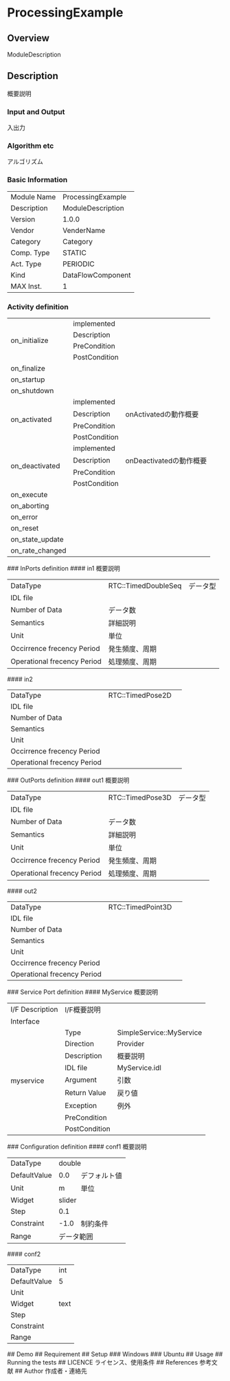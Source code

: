 # ProcessingExample
## Overview
ModuleDescription
## Description
概要説明
### Input and Output
入出力
### Algorithm etc
アルゴリズム
### Basic Information
|  |  |
----|---- 
| Module Name | ProcessingExample |
| Description | ModuleDescription |
| Version | 1.0.0 |
| Vendor | VenderName |
| Category | Category |
| Comp. Type | STATIC |
| Act. Type | PERIODIC |
| Kind | DataFlowComponent |
| MAX Inst. | 1 |
### Activity definition
<table>
  <tr>
    <td rowspan="4">on_initialize</td>
    <td colspan="2">implemented</td>
    <tr>
      <td>Description</td>
      <td></td>
    </tr>
    <tr>
      <td>PreCondition</td>
      <td></td>
    </tr>
    <tr>
      <td>PostCondition</td>
      <td></td>
    </tr>
  </tr>
  <tr>
    <td>on_finalize</td>
    <td colspan="2"></td>
  </tr>
  <tr>
    <td>on_startup</td>
    <td colspan="2"></td>
  </tr>
  <tr>
    <td>on_shutdown</td>
    <td colspan="2"></td>
  </tr>
  <tr>
    <td rowspan="4">on_activated</td>
    <td colspan="2">implemented</td>
    <tr>
      <td>Description</td>
      <td>onActivatedの動作概要</td>
    </tr>
    <tr>
      <td>PreCondition</td>
      <td></td>
    </tr>
    <tr>
      <td>PostCondition</td>
      <td></td>
    </tr>
  </tr>
  <tr>
    <td rowspan="4">on_deactivated</td>
    <td colspan="2">implemented</td>
    <tr>
      <td>Description</td>
      <td>onDeactivatedの動作概要</td>
    </tr>
    <tr>
      <td>PreCondition</td>
      <td></td>
    </tr>
    <tr>
      <td>PostCondition</td>
      <td></td>
    </tr>
  </tr>
  <tr>
    <td>on_execute</td>
    <td colspan="2"></td>
  </tr>
  <tr>
    <td>on_aborting</td>
    <td colspan="2"></td>
  </tr>
  <tr>
    <td>on_error</td>
    <td colspan="2"></td>
  </tr>
  <tr>
    <td>on_reset</td>
    <td colspan="2"></td>
  </tr>
  <tr>
    <td>on_state_update</td>
    <td colspan="2"></td>
  </tr>
  <tr>
    <td>on_rate_changed</td>
    <td colspan="2"></td>
  </tr>
</table>
### InPorts definition
#### in1
概要説明
<table>
  <tr>
    <td>DataType</td>
    <td>RTC::TimedDoubleSeq</td>
    <td>データ型</td>
  </tr>
  <tr>
    <td>IDL file</td>
    <td colspan="2"></td>
  </tr>
  <tr>
    <td>Number of Data</td>
    <td colspan="2">データ数</td>
  </tr>
  <tr>
    <td>Semantics</td>
    <td colspan="2">詳細説明</td>
  </tr>
  <tr>
    <td>Unit</td>
    <td colspan="2">単位</td>
  </tr>
  <tr>
    <td>Occirrence frecency Period</td>
    <td colspan="2">発生頻度、周期</td>
  </tr>
  <tr>
    <td>Operational frecency Period</td>
    <td colspan="2">処理頻度、周期</td>
  </tr>
</table>
#### in2
<table>
  <tr>
    <td>DataType</td>
    <td>RTC::TimedPose2D</td>
    <td></td>
  </tr>
  <tr>
    <td>IDL file</td>
    <td colspan="2"></td>
  </tr>
  <tr>
    <td>Number of Data</td>
    <td colspan="2"></td>
  </tr>
  <tr>
    <td>Semantics</td>
    <td colspan="2"></td>
  </tr>
  <tr>
    <td>Unit</td>
    <td colspan="2"></td>
  </tr>
  <tr>
    <td>Occirrence frecency Period</td>
    <td colspan="2"></td>
  </tr>
  <tr>
    <td>Operational frecency Period</td>
    <td colspan="2"></td>
  </tr>
</table>
### OutPorts definition
#### out1
概要説明
<table>
  <tr>
    <td>DataType</td>
    <td>RTC::TimedPose3D</td>
    <td>データ型</td>
  </tr>
  <tr>
    <td>IDL file</td>
    <td colspan="2"></td>
  </tr>
  <tr>
    <td>Number of Data</td>
    <td colspan="2">データ数</td>
  </tr>
  <tr>
    <td>Semantics</td>
    <td colspan="2">詳細説明</td>
  </tr>
  <tr>
    <td>Unit</td>
    <td colspan="2">単位</td>
  </tr>
  <tr>
    <td>Occirrence frecency Period</td>
    <td colspan="2">発生頻度、周期</td>
  </tr>
  <tr>
    <td>Operational frecency Period</td>
    <td colspan="2">処理頻度、周期</td>
  </tr>
</table>
#### out2
<table>
  <tr>
    <td>DataType</td>
    <td>RTC::TimedPoint3D</td>
    <td></td>
  </tr>
  <tr>
    <td>IDL file</td>
    <td colspan="2"></td>
  </tr>
  <tr>
    <td>Number of Data</td>
    <td colspan="2"></td>
  </tr>
  <tr>
    <td>Semantics</td>
    <td colspan="2"></td>
  </tr>
  <tr>
    <td>Unit</td>
    <td colspan="2"></td>
  </tr>
  <tr>
    <td>Occirrence frecency Period</td>
    <td colspan="2"></td>
  </tr>
  <tr>
    <td>Operational frecency Period</td>
    <td colspan="2"></td>
  </tr>
</table>
### Service Port definition
#### MyService
概要説明
<table>
  <tr>
    <td>I/F Description</td>
    <td colspan="2">I/F概要説明</td>
  </tr>
  <tr>
    <td colspan="3">Interface</td>
  </tr>
  <tr>
    <td rowspan="9">myservice</td>
    <td>Type</td>
    <td>SimpleService::MyService</td>
    <tr>
      <td>Direction</td>
      <td>Provider</td>
    </tr>
    <tr>
      <td>Description</td>
      <td>概要説明</td>
    </tr>
    <tr>
      <td>IDL file</td>
      <td>MyService.idl</td>
    </tr>
    <tr>
      <td>Argument</td>
      <td>引数</td>
    </tr>
    <tr>
      <td>Return Value</td>
      <td>戻り値</td>
    </tr>
    <tr>
      <td>Exception</td>
      <td>例外</td>
    </tr>
    <tr>
      <td>PreCondition</td>
      <td></td>
    </tr>
    <tr>
      <td>PostCondition</td>
      <td></td>
    </tr>
  </tr>
</table>
### Configuration definition
#### conf1
概要説明
<table>
  <tr>
    <td>DataType</td>
    <td colspan="2">double</td>
  </tr>
  <tr>
    <td>DefaultValue</td>
    <td>0.0</td>
    <td>デフォルト値</td>
  </tr>
  <tr>
    <td>Unit</td>
    <td>m</td>
    <td>単位</td>
  </tr>
  <tr>
    <td>Widget</td>
    <td colspan="2">slider</td>
  </tr>
  <tr>
    <td>Step</td>
    <td colspan="2">0.1</td>
  </tr>
  <tr>
    <td>Constraint</td>
    <td>-1.0<x<1.0</td>
    <td>制約条件</td>
  </tr>
  <tr>
    <td>Range</td>
    <td colspan="2">データ範囲</td>
  </tr>
</table>
#### conf2
<table>
  <tr>
    <td>DataType</td>
    <td colspan="2">int</td>
  </tr>
  <tr>
    <td>DefaultValue</td>
    <td>5</td>
    <td></td>
  </tr>
  <tr>
    <td>Unit</td>
    <td></td>
    <td></td>
  </tr>
  <tr>
    <td>Widget</td>
    <td colspan="2">text</td>
  </tr>
  <tr>
    <td>Step</td>
    <td colspan="2"></td>
  </tr>
  <tr>
    <td>Constraint</td>
    <td></td>
    <td></td>
  </tr>
  <tr>
    <td>Range</td>
    <td colspan="2"></td>
  </tr>
</table>
## Demo
## Requirement
## Setup
### Windows
### Ubuntu
## Usage
## Running the tests
## LICENCE
ライセンス、使用条件
## References
参考文献
## Author
作成者・連絡先
